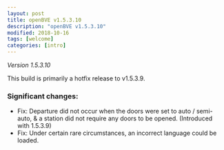 ```yaml
---
layout: post
title: openBVE v1.5.3.10
description: "openBVE v1.5.3.10"
modified: 2018-10-16
tags: [welcome]
categories: [intro]
---
```


*Version 1.5.3.10*

This build is primarily a hotfix release to v1.5.3.9.

### Significant changes:
* Fix: Departure did not occur when the doors were set to auto / semi-auto, & a station did not require any doors to be opened. (Introduced with 1.5.3.9)
* Fix: Under certain rare circumstances, an incorrect language could be loaded.